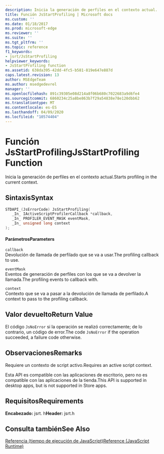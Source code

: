 ```yaml
---
description: Inicia la generación de perfiles en el contexto actual.
title: Función JsStartProfiling | Microsoft docs
ms.custom: ''
ms.date: 01/18/2017
ms.prod: microsoft-edge
ms.reviewer: ''
ms.suite: ''
ms.tgt_pltfrm: ''
ms.topic: reference
f1_keywords:
- jsrt/JsStartProfiling
helpviewer_keywords:
- JsStartProfiling function
ms.assetid: 638da395-42dd-4fc5-b581-819e647e887d
caps.latest.revision: 13
author: MSEdgeTeam
ms.author: msedgedevrel
manager: ''
ms.openlocfilehash: 891c39305e08d214a8f06b680c7022683a9d6fe4
ms.sourcegitcommit: 6860234c25a8be863b7f29a54838e78e120dbb62
ms.translationtype: MT
ms.contentlocale: es-ES
ms.lasthandoff: 04/09/2020
ms.locfileid: "10574404"
---
```

# <span data-ttu-id="8792d-103">Función JsStartProfiling</span><span class="sxs-lookup"><span data-stu-id="8792d-103">JsStartProfiling Function</span></span>
<span data-ttu-id="8792d-104">Inicia la generación de perfiles en el contexto actual.</span><span class="sxs-lookup"><span data-stu-id="8792d-104">Starts profiling in the current context.</span></span>  
  
## <span data-ttu-id="8792d-105">Sintaxis</span><span class="sxs-lookup"><span data-stu-id="8792d-105">Syntax</span></span>  
  
```cpp  
STDAPI_(JsErrorCode) JsStartProfiling(  
   _In_ IActiveScriptProfilerCallback *callback,  
   _In_ PROFILER_EVENT_MASK eventMask,  
   _In_ unsigned long context  
);  
```  
  
#### <span data-ttu-id="8792d-106">Parámetros</span><span class="sxs-lookup"><span data-stu-id="8792d-106">Parameters</span></span>  
 `callback`  
 <span data-ttu-id="8792d-107">Devolución de llamada de perfilado que se va a usar.</span><span class="sxs-lookup"><span data-stu-id="8792d-107">The profiling callback to use.</span></span>  
  
 `eventMask`  
 <span data-ttu-id="8792d-108">Eventos de generación de perfiles con los que se va a devolver la llamada.</span><span class="sxs-lookup"><span data-stu-id="8792d-108">The profiling events to callback with.</span></span>  
  
 `context`  
 <span data-ttu-id="8792d-109">Contexto que se va a pasar a la devolución de llamada de perfilado.</span><span class="sxs-lookup"><span data-stu-id="8792d-109">A context to pass to the profiling callback.</span></span>  
  
## <span data-ttu-id="8792d-110">Valor devuelto</span><span class="sxs-lookup"><span data-stu-id="8792d-110">Return Value</span></span>  
 <span data-ttu-id="8792d-111">El código `JsNoError` si la operación se realizó correctamente; de lo contrario, un código de error.</span><span class="sxs-lookup"><span data-stu-id="8792d-111">The code `JsNoError` if the operation succeeded, a failure code otherwise.</span></span>  
  
## <span data-ttu-id="8792d-112">Observaciones</span><span class="sxs-lookup"><span data-stu-id="8792d-112">Remarks</span></span>  
 <span data-ttu-id="8792d-113">Requiere un contexto de script activo.</span><span class="sxs-lookup"><span data-stu-id="8792d-113">Requires an active script context.</span></span>  
  
 <span data-ttu-id="8792d-114">Esta API es compatible con las aplicaciones de escritorio, pero no es compatible con las aplicaciones de la tienda.</span><span class="sxs-lookup"><span data-stu-id="8792d-114">This API is supported in desktop apps, but is not supported in Store apps.</span></span>  
  
## <span data-ttu-id="8792d-115">Requisitos</span><span class="sxs-lookup"><span data-stu-id="8792d-115">Requirements</span></span>  
 <span data-ttu-id="8792d-116">**Encabezado:** jsrt. h</span><span class="sxs-lookup"><span data-stu-id="8792d-116">**Header:** jsrt.h</span></span>  
  
## <span data-ttu-id="8792d-117">Consulta también</span><span class="sxs-lookup"><span data-stu-id="8792d-117">See Also</span></span>  
 [<span data-ttu-id="8792d-118">Referencia (tiempo de ejecución de JavaScript)</span><span class="sxs-lookup"><span data-stu-id="8792d-118">Reference (JavaScript Runtime)</span></span>](../chakra-hosting/reference-javascript-runtime.md)